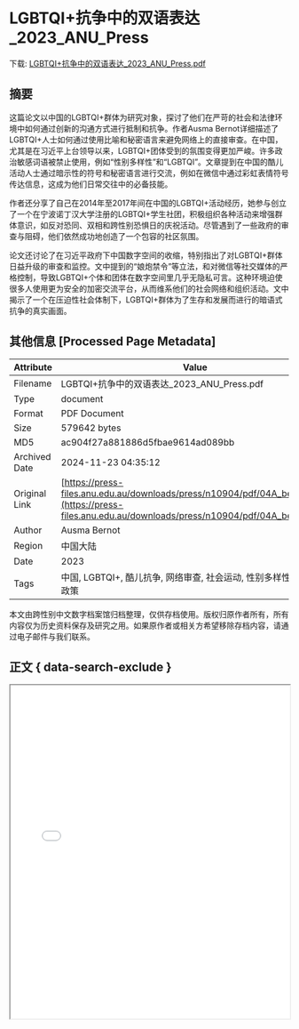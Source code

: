 # LGBTQI+抗争中的双语表达_2023_ANU_Press

<!-- tcd_download_link -->
下载: <a href="LGBTQI+抗争中的双语表达_2023_ANU_Press.pdf" download>LGBTQI+抗争中的双语表达_2023_ANU_Press.pdf</a>
<!-- tcd_download_link_end -->

## 摘要

<!-- tcd_abstract -->
这篇论文以中国的LGBTQI+群体为研究对象，探讨了他们在严苛的社会和法律环境中如何通过创新的沟通方式进行抵制和抗争。作者Ausma Bernot详细描述了LGBTQI+人士如何通过使用比喻和秘密语言来避免网络上的直接审查。在中国，尤其是在习近平上台领导以来，LGBTQI+团体受到的氛围变得更加严峻。许多政治敏感词语被禁止使用，例如“性别多样性”和“LGBTQI”。文章提到在中国的酷儿活动人士通过暗示性的符号和秘密语言进行交流，例如在微信中通过彩虹表情符号传达信息，这成为他们日常交往中的必备技能。

作者还分享了自己在2014年至2017年间在中国的LGBTQI+活动经历，她参与创立了一个在宁波诺丁汉大学注册的LGBTQI+学生社团，积极组织各种活动来增强群体意识，如反对恐同、双相和跨性别恐惧日的庆祝活动。尽管遇到了一些政府的审查与阻碍，他们依然成功地创造了一个包容的社区氛围。

论文还讨论了在习近平政府下中国数字空间的收缩，特别指出了对LGBTQI+群体日益升级的审查和监控。文中提到的“娘炮禁令”等立法，和对微信等社交媒体的严格控制，导致LGBTQI+个体和团体在数字空间里几乎无隐私可言。这种环境迫使很多人使用更为安全的加密交流平台，从而维系他们的社会网络和组织活动。文中揭示了一个在压迫性社会体制下，LGBTQI+群体为了生存和发展而进行的暗语式抗争的真实画面。

<!-- tcd_abstract_end -->

## 其他信息 [Processed Page Metadata]

| Attribute       | Value                                  |
|-----------------|----------------------------------------|
| Filename        | LGBTQI+抗争中的双语表达_2023_ANU_Press.pdf                             |
| Type            | document                                 |
| Format          | PDF Document                               |
| Size            | 579642 bytes                           |
| MD5             | ac904f27a881886d5fbae9614ad089bb                                  |
| Archived Date   | 2024-11-23 04:35:12                             |
| Original Link   | [https://press-files.anu.edu.au/downloads/press/n10904/pdf/04A_bernot.pdf](https://press-files.anu.edu.au/downloads/press/n10904/pdf/04A_bernot.pdf)                         |
| Author          | Ausma Bernot                               |
| Region          | 中国大陆                               |
| Date            | 2023                                 |
| Tags            | 中国, LGBTQI+, 酷儿抗争, 网络审查, 社会运动, 性别多样性, 习近平政策                                 |

本文由跨性别中文数字档案馆归档整理，仅供存档使用。版权归原作者所有，所有内容仅为历史资料保存及研究之用。如果原作者或相关方希望移除存档内容，请通过电子邮件与我们联系。

## 正文 { data-search-exclude }

<!-- tcd_main_text -->
<iframe src="../LGBTQI+抗争中的双语表达_2023_ANU_Press.pdf" width="100%" height="600px">
    <p>无法显示PDF，请下载查看。</p>
</iframe>
<!-- tcd_main_text_end -->

